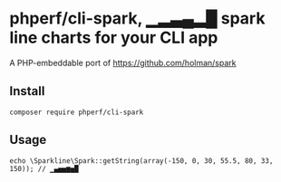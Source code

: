 # phperf/cli-spark, ▁▂▃▄▂█ spark line charts for your CLI app

A PHP-embeddable port of https://github.com/holman/spark

## Install

```
composer require phperf/cli-spark
```

## Usage

```
echo \Sparkline\Spark::getString(array(-150, 0, 30, 55.5, 80, 33, 150)); // ▁▄▅▅▆▅█
```